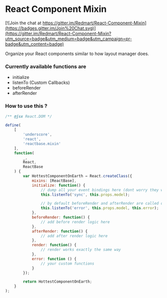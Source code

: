 React Component Mixin
=====================

[![Join the chat at https://gitter.im/Redmart/React-Component-Mixin](https://badges.gitter.im/Join%20Chat.svg)](https://gitter.im/Redmart/React-Component-Mixin?utm_source=badge&utm_medium=badge&utm_campaign=pr-badge&utm_content=badge)

Organize your React components similar to how layout manager does.

### Currently available functions are ###

* initialize
* listenTo (Custom Callbacks)
* beforeRender
* afterRender

### How to use this ? ###
``` javascript
/** @jsx React.DOM */

define(
	[
		'underscore',
		'react',
		'reactbase.mixin'
	],
	function(
		_,
		React,
		ReactBase
	) {
		var HottestComponentOnEarth = React.createClass({
			mixins: [ReactBase],
			initialize: function() {
				// dump all your event bindings here (dont worry they will unbind on unmount)
				this.listenTo('sync', this.props.model);

				// by default beforeRender and afterRender are called on event trigger but you can override that by using callback
				this.listenTo('error', this.props.model, this.error);
			},
			beforeRender: function() {
				// add before render logic here
			},
			afterRender: function() {
				// add after render logic here
			},
			render: function() {
				// render works exactly the same way
			},
			error: function () {
				// your custom functions
			}
		});

		return HottestComponentOnEarth;
	}
);
```

